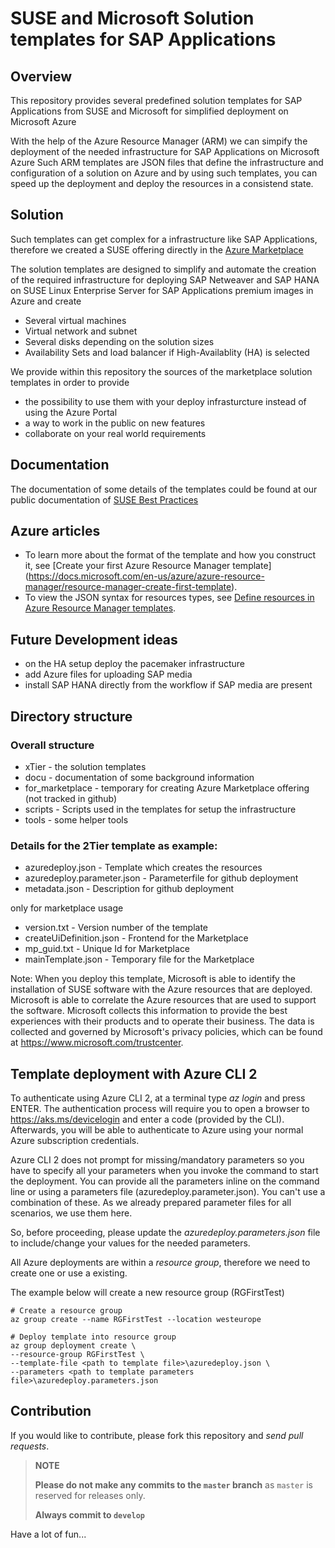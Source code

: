 # SUSE and Microsoft Solution templates for SAP Applications

## Overview
This repository provides several predefined solution templates for SAP Applications from SUSE and Microsoft for simplified deployment on Microsoft Azure

With the help of the Azure Resource Manager (ARM) we can simpify the deployment of the needed infrastructure for SAP Applications on Microsoft Azure
Such ARM templates are JSON files that define the infrastructure and configuration of a solution on Azure and by using such templates, you can speed up the deployment and deploy the resources in a consistend state.

## Solution
Such templates can get complex for a infrastructure like SAP Applications, therefore we created a SUSE offering directly in the [Azure Marketplace](https://azuremarketplace.microsoft.com/en-us/marketplace/apps/suse.suse-sap-infra?tab=Overview)

The solution templates are designed to simplify and automate the creation of the required infrastructure for deploying SAP Netweaver
and SAP HANA on SUSE Linux Enterprise Server for SAP Applications premium images in Azure and create
* Several virtual machines
* Virtual network and subnet
* Several disks depending on the solution sizes
* Availability Sets and load balancer if High-Availablity (HA) is selected

We provide within this repository the sources of the marketplace solution templates in order to provide
* the possibility to use them with your deploy infrasturcture instead of using the Azure Portal
* a way to work in the public on new features
* collaborate on your real world requirements

## Documentation
The documentation of some details of the templates could be found at our public documentation of [SUSE Best Practices](https://www.suse.com/documentation/suse-best-practices/sbp-sap-msazure-solution-templates/data/sbp-sap-msazure-solution-templates.html)

## Azure articles
* To learn more about the format of the template and how you construct it, see [Create your first Azure Resource Manager template] (https://docs.microsoft.com/en-us/azure/azure-resource-manager/resource-manager-create-first-template).
* To view the JSON syntax for resources types, see [Define resources in Azure Resource Manager templates](https://docs.microsoft.com/en-us/azure/templates/).

## Future Development ideas
* on the HA setup deploy the pacemaker infrastructure
* add Azure files for uploading SAP media
* install SAP HANA directly from the workflow if SAP media are present

## Directory structure
### Overall structure

* xTier                        - the solution templates
* docu                         - documentation of some background information
* for_marketplace              - temporary for creating Azure Marketplace offering (not tracked in github)
* scripts                      - Scripts used in the templates for setup the infrastructure
* tools                        - some helper tools

### Details for the 2Tier template as example:

* azuredeploy.json            - Template which creates the resources
* azuredeploy.parameter.json  - Parameterfile for github deployment
* metadata.json               - Description for github deployment

only for marketplace usage
* version.txt                 - Version number of the template
* createUiDefinition.json     - Frontend for the Marketplace
* mp_guid.txt                 - Unique Id for Marketplace
* mainTemplate.json           - Temporary file for the Marketplace

Note: When you deploy this template, Microsoft is able to identify the installation of SUSE software with the Azure resources that are deployed. Microsoft is able to correlate the Azure resources that are used to support the software. Microsoft collects this information to provide the best experiences with their products and to operate their business. The data is collected and governed by Microsoft's privacy policies, which can be found at https://www.microsoft.com/trustcenter.

## Template deployment with Azure CLI 2

To authenticate using Azure CLI 2, at a terminal type _az login_ and press ENTER. The authentication process will require you to open a browser to https://aks.ms/devicelogin and enter a code (provided by the CLI). Afterwards, you will be able to authenticate to Azure using your normal Azure subscription credentials.

Azure CLI 2 does not prompt for missing/mandatory parameters so you have to specify all your parameters when you invoke the command to start the deployment. You can provide all the parameters inline on the command line or using a parameters file (azuredeploy.parameter.json). You can't use a combination of these. As we already prepared parameter files for all scenarios, we use them here.

So, before proceeding, please update the _azuredeploy.parameters.json_ file to include/change your values for the needed parameters.

All Azure deployments are within a _resource group_, therefore we need to create one or use a existing.

The example below will create a new resource group (RGFirstTest)


    # Create a resource group
    az group create --name RGFirstTest --location westeurope

    # Deploy template into resource group
    az group deployment create \
    --resource-group RGFirstTest \
    --template-file <path to template file>\azuredeploy.json \
    --parameters <path to template parameters file>\azuredeploy.parameters.json


## Contribution
If you would like to contribute, please fork this repository and *send pull requests*.

>**NOTE**
>
>**Please do not make any commits to the `master` branch** as `master` is reserved for releases only.
>
>**Always commit to `develop`**


Have a lot of fun...
